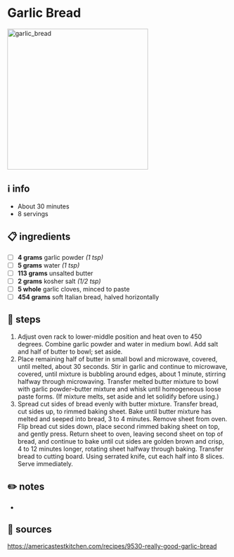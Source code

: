 # Garlic Bread
<img src="https://res.cloudinary.com/hksqkdlah/image/upload/34219_sfs-really-good-garlic-bread-28" alt="garlic_bread" width="320"/>  

## ℹ️ info
* About 30 minutes  
* 8 servings  

## 📋 ingredients
- [ ] **4	grams**	garlic powder *(1 tsp)*
- [ ] **5	grams**	water *(1 tsp)*
- [ ] **113	grams**	unsalted butter
- [ ] **2	grams**	kosher salt *(1/2 tsp)*
- [ ] **5	whole**	garlic cloves, minced to paste
- [ ] **454	grams**	soft Italian bread, halved horizontally

## 🔪 steps
1. Adjust oven rack to lower-middle position and heat oven to 450 degrees. Combine garlic powder and water in medium bowl. Add salt and half of butter to bowl; set aside.
2. Place remaining half of butter in small bowl and microwave, covered, until melted, about 30 seconds. Stir in garlic and continue to microwave, covered, until mixture is bubbling around edges, about 1 minute, stirring halfway through microwaving. Transfer melted butter mixture to bowl with garlic powder–butter mixture and whisk until homogeneous loose paste forms. (If mixture melts, set aside and let solidify before using.)
3. Spread cut sides of bread evenly with butter mixture. Transfer bread, cut sides up, to rimmed baking sheet. Bake until butter mixture has melted and seeped into bread, 3 to 4 minutes. Remove sheet from oven. Flip bread cut sides down, place second rimmed baking sheet on top, and gently press. Return sheet to oven, leaving second sheet on top of bread, and continue to bake until cut sides are golden brown and crisp, 4 to 12 minutes longer, rotating sheet halfway through baking. Transfer bread to cutting board. Using serrated knife, cut each half into 8 slices. Serve immediately.

## ✏️ notes
* 

## 🔗 sources
https://americastestkitchen.com/recipes/9530-really-good-garlic-bread  
